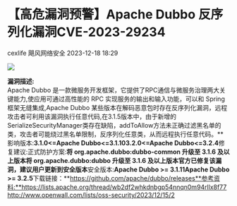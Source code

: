#  【高危漏洞预警】Apache Dubbo 反序列化漏洞CVE-2023-29234   
cexlife  飓风网络安全   2023-12-18 18:29  
  
![](https://mmbiz.qpic.cn/mmbiz_png/ibhQpAia4xu01e7P2QPb864RwGxKHRv8LKbsbnYb6uGoicF6m1dQIQMYxKamm38l9Gg6hpQpzNbibmjReOd4FDsxCQ/640?wx_fmt=png&from=appmsg "")  
  
**漏洞描述:**  
Apache Dubbo 是一款微服务开发框架，它提供了RPC通信与微服务治理两大关键能力,使应用可通过高性能的 RPC 实现服务的输出和输入功能，可以和 Spring 框架无缝集成,Apache Dubbo 某些版本在解码恶意包时存在反序列化漏洞，远程攻击者可利用该漏洞执行任意代码,在3.1.5版本中，由于新增的SerializeSecurityManager类存在缺陷，addToAllow方法未正确过滤黑名单的类，攻击者可能绕过黑名单限制，反序列化任意类，从而远程执行任意代码。**影响版本:**3.1.0<=Apache Dubbo<=3.1.103.2.0<=Apache Dubbo<=3.2.4**修复建议:正式防护方案:**将 org.apache.dubbo:dubbo-common 升级至 3.1.6 及以上版本将 org.apache.dubbo:dubbo 升级至 3.1.6 及以上版本官方已修复该漏洞，建议用户更新到安全版本**安全版本:**Apache Dubbo >= 3.1.11Apache Dubbo >= 3.2.5**下载链接：**https://github.com/apache/dubbo/releases**参考资料:**https://lists.apache.org/thread/wb2df2whkdnbgp54nnqn0m94rllx8f77http://www.openwall.com/lists/oss-security/2023/12/15/2  

